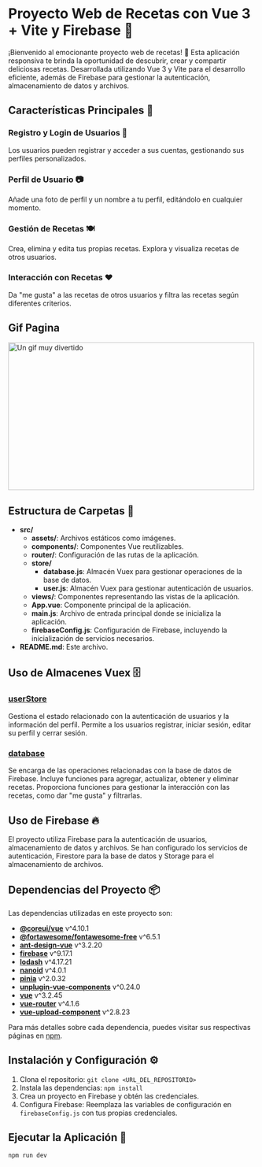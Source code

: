 # Proyecto Web de Recetas con Vue 3 + Vite y Firebase 🚀

¡Bienvenido al emocionante proyecto web de recetas! 🎉 Esta aplicación responsiva te brinda la oportunidad de descubrir, crear y compartir deliciosas recetas. Desarrollada utilizando Vue 3 y Vite para el desarrollo eficiente, además de Firebase para gestionar la autenticación, almacenamiento de datos y archivos.

## Características Principales 🌟

### Registro y Login de Usuarios 📝
Los usuarios pueden registrar y acceder a sus cuentas, gestionando sus perfiles personalizados.

### Perfil de Usuario 📷
Añade una foto de perfil y un nombre a tu perfil, editándolo en cualquier momento.

### Gestión de Recetas 🍽️
Crea, elimina y edita tus propias recetas. Explora y visualiza recetas de otros usuarios.

### Interacción con Recetas ❤️
Da "me gusta" a las recetas de otros usuarios y filtra las recetas según diferentes criterios.

## Gif Pagina

<img src="./src/assets/gif.gif" alt="Un gif muy divertido" width="500" height="300">


## Estructura de Carpetas 📁

- **src/**
  - **assets/**: Archivos estáticos como imágenes.
  - **components/**: Componentes Vue reutilizables.
  - **router/**: Configuración de las rutas de la aplicación.
  - **store/**
    - **database.js**: Almacén Vuex para gestionar operaciones de la base de datos.
    - **user.js**: Almacén Vuex para gestionar autenticación de usuarios.
  - **views/**: Componentes representando las vistas de la aplicación.
  - **App.vue**: Componente principal de la aplicación.
  - **main.js**: Archivo de entrada principal donde se inicializa la aplicación.
  - **firebaseConfig.js**: Configuración de Firebase, incluyendo la inicialización de servicios necesarios.
- **README.md**: Este archivo.

## Uso de Almacenes Vuex 🗄️

### [userStore](src/store/user.js)
Gestiona el estado relacionado con la autenticación de usuarios y la información del perfil. Permite a los usuarios registrar, iniciar sesión, editar su perfil y cerrar sesión.

### [database](src/store/database.js)
Se encarga de las operaciones relacionadas con la base de datos de Firebase. Incluye funciones para agregar, actualizar, obtener y eliminar recetas. Proporciona funciones para gestionar la interacción con las recetas, como dar "me gusta" y filtrarlas.

## Uso de Firebase 🔥

El proyecto utiliza Firebase para la autenticación de usuarios, almacenamiento de datos y archivos. Se han configurado los servicios de autenticación, Firestore para la base de datos y Storage para el almacenamiento de archivos.

## Dependencias del Proyecto 📦

Las dependencias utilizadas en este proyecto son:

- [**@coreui/vue**](https://www.npmjs.com/package/@coreui/vue) v^4.10.1
- [**@fortawesome/fontawesome-free**](https://www.npmjs.com/package/@fortawesome/fontawesome-free) v^6.5.1
- [**ant-design-vue**](https://www.npmjs.com/package/ant-design-vue) v^3.2.20
- [**firebase**](https://www.npmjs.com/package/firebase) v^9.17.1
- [**lodash**](https://www.npmjs.com/package/lodash) v^4.17.21
- [**nanoid**](https://www.npmjs.com/package/nanoid) v^4.0.1
- [**pinia**](https://www.npmjs.com/package/pinia) v^2.0.32
- [**unplugin-vue-components**](https://www.npmjs.com/package/unplugin-vue-components) v^0.24.0
- [**vue**](https://www.npmjs.com/package/vue) v^3.2.45
- [**vue-router**](https://www.npmjs.com/package/vue-router) v^4.1.6
- [**vue-upload-component**](https://www.npmjs.com/package/vue-upload-component) v^2.8.23

Para más detalles sobre cada dependencia, puedes visitar sus respectivas páginas en [npm](https://www.npmjs.com/).

## Instalación y Configuración ⚙️

1. Clona el repositorio: `git clone <URL_DEL_REPOSITORIO>`
2. Instala las dependencias: `npm install`
3. Crea un proyecto en Firebase y obtén las credenciales.
4. Configura Firebase: Reemplaza las variables de configuración en `firebaseConfig.js` con tus propias credenciales.

## Ejecutar la Aplicación 🚀

```bash
npm run dev
